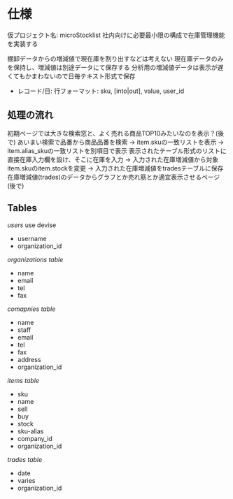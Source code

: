 # 仕様
仮プロジェクト名: microStocklist
社内向けに必要最小限の構成で在庫管理機能を実装する

棚卸データからの増減値で現在庫を割り出すなどは考えない
現在庫データのみを保持し、増減値は別途データにて保存する
分析用の増減値データは表示が遅くてもかまわないので日毎テキスト形式で保存
- レコード/日: 行フォーマット: sku, [into|out], value, user_id

## 処理の流れ
初期ページでは大きな検索窓と、よく売れる商品TOP10みたいなのを表示？(後で)
あいまい検索で品番から商品品番を検索
 → item.skuの一致リストを表示
 → item.alias_skuの一致リストを別項目で表示
表示されたテーブル形式のリストに直接在庫入力欄を設け、そこに在庫を入力
 → 入力された在庫増減値から対象item.skuのitem.stockを変更
 → 入力された在庫増減値をtradesテーブルに保存
在庫増減値(trades)のデータからグラフとか売れ筋とか適宜表示させるページ(後で)

## Tables

*users*
use devise
+ username
+ organization_id

*organizations table*
- name
- email
- tel
- fax

*comapnies table*
- name
- staff
- email
- tel
- fax
- address
- organization_id

*items table*
- sku
- name
- sell
- buy
- stock
- sku-alias
- company_id
- organization_id

*trades table*
- date
- varies
- organization_id